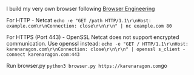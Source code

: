 I build my very own browser following [Browser Engineering](https://browser.engineering)

For HTTP - Netcat
`echo -e "GET /path HTTP/1.1\r\nHost: example.com\r\nConnection: close\r\n\r\n" | nc example.com 80`

For HTTPS (Port 443) - OpenSSL
Netcat does not support encrypted communication. Use openssl instead:
`echo -e "GET / HTTP/1.1\r\nHost: karenaragon.com\r\nConnection: close\r\n\r\n" | openssl s_client -connect karenaragon.com:443`

Run browser.py
`python3 browser.py https://karenaragon.com`go